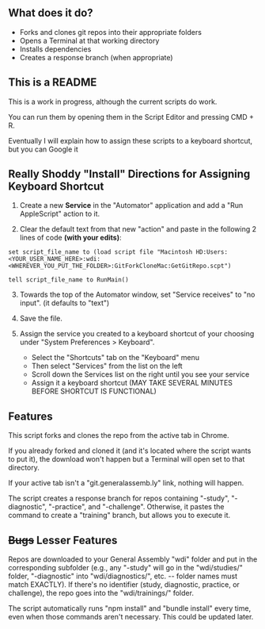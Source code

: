## What does it do?

-  Forks and clones git repos into their appropriate folders
-  Opens a Terminal at that working directory
-  Installs dependencies
-  Creates a response branch (when appropriate)

## This is a README

This is a work in progress, although the current scripts do work.

You can run them by opening them in the Script Editor and pressing CMD + R.

Eventually I will explain how to assign these scripts to a keyboard shortcut, but you can Google it

## Really Shoddy "Install" Directions for Assigning Keyboard Shortcut

1.  Create a new **Service** in the "Automator" application and add a "Run AppleScript" action to it.

2.  Clear the default text from that new "action" and paste in the following 2 lines of code **(with your edits)**:

`set script_file_name to (load script file "Macintosh HD:Users:<YOUR_USER_NAME_HERE>:wdi:<WHEREVER_YOU_PUT_THE_FOLDER>:GitForkCloneMac:GetGitRepo.scpt")`

`tell script_file_name to RunMain()`

3.  Towards the top of the Automator window, set "Service receives" to "no input". (it defaults to "text")

4.  Save the file.

5.  Assign the service you created to a keyboard shortcut of your choosing under "System Preferences > Keyboard".
    - Select the "Shortcuts" tab on the "Keyboard" menu
    - Then select "Services" from the list on the left
    - Scroll down the Services list on the right until you see your service
    - Assign it a keyboard shortcut (MAY TAKE SEVERAL MINUTES BEFORE SHORTCUT IS FUNCTIONAL)

## Features

This script forks and clones the repo from the active tab in Chrome.

  If you already forked and cloned it (and it's located where the script wants to put it), the download won't happen but a Terminal will open set to that directory.

  If your active tab isn't a "git.generalassemb.ly" link, nothing will happen.

  The script creates a response branch for repos containing "-study", "-diagnostic", "-practice", and "-challenge". Otherwise, it pastes the command to create a "training" branch, but allows you to execute it.

## ~~Bugs~~ Lesser Features

  Repos are downloaded to your General Assembly "wdi" folder and put in the corresponding subfolder (e.g., any "-study" will go in the "wdi/studies/" folder, "-diagnostic" into "wdi/diagnostics/", etc. -- folder names must match EXACTLY). If there's no identifier (study, diagnostic, practice, or challenge), the repo goes into the "wdi/trainings/" folder.

  The script automatically runs "npm install" and "bundle install" every time, even when those commands aren't necessary. This could be updated later.
